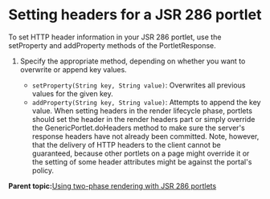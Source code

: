 # Setting headers for a JSR 286 portlet

To set HTTP header information in your JSR 286 portlet, use the setProperty and addProperty methods of the PortletResponse.

1.  Specify the appropriate method, depending on whether you want to overwrite or append key values.

    -   `setProperty(String key, String value)`: Overwrites all previous values for the given key.
    -   `addProperty(String key, String value)`: Attempts to append the key value.
    When setting headers in the render lifecycle phase, portlets should set the header in the render headers part or simply override the GenericPortlet.doHeaders method to make sure the server's response headers have not already been committed. Note, however, that the delivery of HTTP headers to the client cannot be guaranteed, because other portlets on a page might override it or the setting of some header attributes might be against the portal's policy.


**Parent topic:**[Using two-phase rendering with JSR 286 portlets](../dev-portlet/jsr2phase_overview.md)

